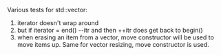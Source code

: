 Various tests for std::vector:
1) iterator doesn't wrap around
2) but if iterator = end() --itr and then ++itr does get back to begin() 
3) when erasing an item from a vector, move constructor will be used to move items up. Same for vector resizing, move constructor is used.
